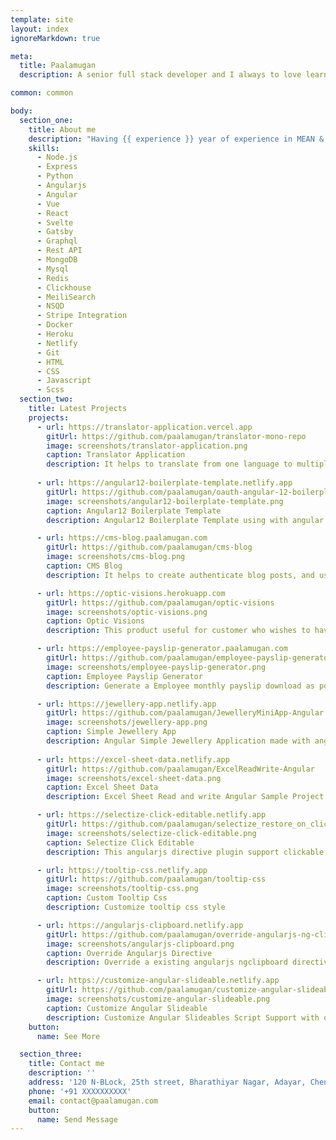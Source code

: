 ```yaml
---
template: site
layout: index
ignoreMarkdown: true

meta:
  title: Paalamugan
  description: A senior full stack developer and I always to love learning new things and share my knowledge with others. I'm very much passionate and interesting about coding language.

common: common

body:
  section_one:
    title: About me
    description: "Having {{ experience }} year of experience in MEAN & MERN Stack development and more enthusiasm for my work. Able to work independently, as a part of team and able to vaporize and grasp the new things. Extensive experience in working with product development and startup Product Company."
    skills:
      - Node.js
      - Express
      - Python
      - Angularjs
      - Angular
      - Vue
      - React
      - Svelte
      - Gatsby
      - Graphql
      - Rest API
      - MongoDB
      - Mysql
      - Redis
      - Clickhouse
      - MeiliSearch
      - NSQD
      - Stripe Integration
      - Docker
      - Heroku
      - Netlify
      - Git
      - HTML
      - CSS
      - Javascript
      - Scss
  section_two:
    title: Latest Projects
    projects:
      - url: https://translator-application.vercel.app
        gitUrl: https://github.com/paalamugan/translator-mono-repo
        image: screenshots/translator-application.png
        caption: Translator Application
        description: It helps to translate from one language to multiple languages using svelte.
        
      - url: https://angular12-boilerplate-template.netlify.app
        gitUrl: https://github.com/paalamugan/oauth-angular-12-boilerplate-template
        image: screenshots/angular12-boilerplate-template.png
        caption: Angular12 Boilerplate Template
        description: Angular12 Boilerplate Template using with angular material, flexlayout, tailwind.

      - url: https://cms-blog.paalamugan.com
        gitUrl: https://github.com/paalamugan/cms-blog
        image: screenshots/cms-blog.png
        caption: CMS Blog
        description: It helps to create authenticate blog posts, and users can also comments the specific posts.

      - url: https://optic-visions.herokuapp.com
        gitUrl: https://github.com/paalamugan/optic-visions
        image: screenshots/optic-visions.png
        caption: Optic Visions
        description: This product useful for customer who wishes to have all the details for the optical related business.

      - url: https://employee-payslip-generator.paalamugan.com
        gitUrl: https://github.com/paalamugan/employee-payslip-generator
        image: screenshots/employee-payslip-generator.png
        caption: Employee Payslip Generator
        description: Generate a Employee monthly payslip download as pdf and send to their mail.

      - url: https://jewellery-app.netlify.app
        gitUrl: https://github.com/paalamugan/JewelleryMiniApp-Angular
        image: screenshots/jewellery-app.png
        caption: Simple Jewellery App
        description: Angular Simple Jewellery Application made with angular6 framework.
        
      - url: https://excel-sheet-data.netlify.app
        gitUrl: https://github.com/paalamugan/ExcelReadWrite-Angular
        image: screenshots/excel-sheet-data.png
        caption: Excel Sheet Data
        description: Excel Sheet Read and write Angular Sample Project

      - url: https://selectize-click-editable.netlify.app
        gitUrl: https://github.com/paalamugan/selectize_restore_on_click_plugin
        image: screenshots/selectize-click-editable.png
        caption: Selectize Click Editable
        description: This angularjs directive plugin support clickable edit selectedItem in selectize.

      - url: https://tooltip-css.netlify.app
        gitUrl: https://github.com/paalamugan/tooltip-css
        image: screenshots/tooltip-css.png
        caption: Custom Tooltip Css
        description: Customize tooltip css style

      - url: https://angularjs-clipboard.netlify.app
        gitUrl: https://github.com/paalamugan/override-angularjs-ng-clipboard
        image: screenshots/angularjs-clipboard.png
        caption: Override Angularjs Directive
        description: Override a existing angularjs ngclipboard directive.

      - url: https://customize-angular-slideable.netlify.app
        gitUrl: https://github.com/paalamugan/customize-angular-slideables
        image: screenshots/customize-angular-slideable.png
        caption: Customize Angular Slideable
        description: Customize Angular Slideables Script Support with or without jquery.
    button:
      name: See More

  section_three:
    title: Contact me
    description: ''
    address: '120 N-BLock, 25th street, Bharathiyar Nagar, Adayar, Chennai: 600005'
    phone: '+91 XXXXXXXXXX'
    email: contact@paalamugan.com
    button:
      name: Send Message
---
```

